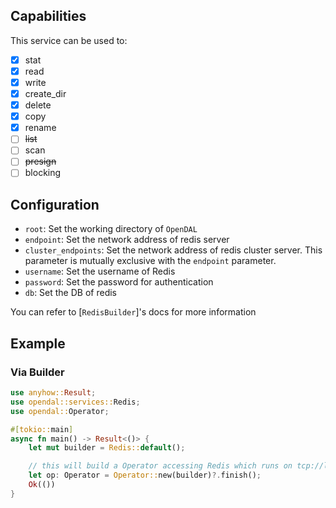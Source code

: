## Capabilities

This service can be used to:

- [x] stat
- [x] read
- [x] write
- [x] create_dir
- [x] delete
- [x] copy
- [x] rename
- [ ] ~~list~~
- [ ] scan
- [ ] ~~presign~~
- [ ] blocking

## Configuration

- `root`: Set the working directory of `OpenDAL`
- `endpoint`: Set the network address of redis server
- `cluster_endpoints`: Set the network address of redis cluster server. This parameter is mutually exclusive with the `endpoint` parameter.
- `username`: Set the username of Redis
- `password`: Set the password for authentication
- `db`: Set the DB of redis

You can refer to [`RedisBuilder`]'s docs for more information

## Example

### Via Builder

```rust
use anyhow::Result;
use opendal::services::Redis;
use opendal::Operator;

#[tokio::main]
async fn main() -> Result<()> {
    let mut builder = Redis::default();

    // this will build a Operator accessing Redis which runs on tcp://localhost:6379
    let op: Operator = Operator::new(builder)?.finish();
    Ok(())
}
```
